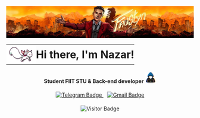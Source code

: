 
<div align="center">
  <img src="assets/main_logo.jpg" alt="Main Logo"/>
</div>

<!-- Header -->
<div align="center">
  <table style="border-collapse: collapse; border: none;">
    <tr>
      <td style="border: none; padding: 0;">
        <img height="50" width="80" src="assets/kyubey.gif" alt="Icon" />
      </td>
      <td style="border: none; padding: 0;">
        <h1 style="margin: 0;">Hi there, I'm Nazar!</h1>
      </td>
    </tr>
  </table>
</div>




<!-- Information about me -->
<h4 align="center">Student FIIT STU & Back-end developer <img src="https://github.com/0xAbdulKhalid/0xAbdulKhalid/raw/main/assets/mdImages/about_me.gif" width="30px"></h3>



<!-- My contacts -->
<div align="center" style="margin-top: 20px;">
  <a href="https://t.me/faustyyn" target="_blank">
    <img alt="Telegram Badge" src="https://img.shields.io/badge/TELEGRAM-blue?style=for-the-badge&logo=telegram&logoColor=white">
  </a>
  <a href="mailto:meredovnasar@gmail.com" target="_blank" style="margin-left: 10px;">
    <img alt="Gmail Badge" src="https://img.shields.io/badge/GMAIL-red?style=for-the-badge&logo=gmail&logoColor=white">
  </a>
</div>

<!-- Visitor statistic -->
<div align="center" style="margin-top: 20px;">
  <img src="https://visitor-badge.laobi.icu/badge?page_id=faustynn.faustynn" alt="Visitor Badge" />
</div>

